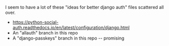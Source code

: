 I seem to have a lot of these "ideas for better django auth" files scattered all over.

- https://python-social-auth.readthedocs.io/en/latest/configuration/django.html
- An "allauth" branch in this repo
- A "django-passkeys" branch in this repo -- promising

